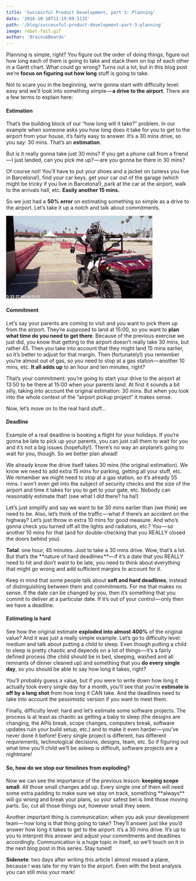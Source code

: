 ```yaml
---
title: 'Successful Product Development, part 3: Planning'
date: '2016-10-10T11:19:09.513Z'
path: '/blog/successful-product-development-part-3-planning'
image: robot-fail.gif
author: 'Brains&Beards'
---
```


Planning is simple, right? You figure out the order of doing things, figure out how long each of them is going to take and stack them on top of each other in a Gantt chart. What could go wrong? Turns out a lot, but in this blog post we’re **focus on figuring out how long** stuff is going to take.

Not to scare you in the beginning, we’re gonna start with difficulty level: easy and we’ll look into something simple — **a drive to the airport**. There are a few terms to explain here:

#### Estimation

That’s the building block of our “how long will it take?” problem. In our example when someone asks you how long does it take for you to get to the airport from your house, it’s fairly easy to answer. It’s a 30 mins drive, so you say: 30 mins. That’s an **estimation**.

But is it really gonna take just 30 mins? If you get a phone call from a friend — I just landed, can you pick me up? — are you gonna be there in 30 mins?

Of course not! You’ll have to put your shoes and a jacket on (unless you live in Barcelona!), find your car keys, get your car out of the garage (which might be tricky if you live in Barcelona!), park at the car at the airport, walk to the arrivals hall, etc. **Easily another 15 mins.**

So we just had a **50% error** on estimating something so simple as a drive to the airport. Let’s take it up a notch and talk about commitments.

<div class="gif-container">

![](robot-fail.gif)

</div>

#### Commitment

Let’s say your parents are coming to visit and you want to pick them up from the airport. They’re supposed to land at 15:00, so you want to **plan what time do you need to get there**. Because of the previous exercise we just did, you know that getting to the airport doesn’t really take 30 mins, but rather 45. Then you take into account that they might land 15 mins earlier, so it’s better to adjust for that margin. Then (fortunately!) you remember you’re almost out of gas, so you need to stop at a gas station — another 10 mins, etc. **It all adds up** to an hour and ten minutes, right?

That’s your commitment: you’re going to start your drive to the airport at 13:50 to be there at 15:00 when your parents land. At first it sounds a bit silly, taking into account the original estimation: 30 mins. But when you look into the whole context of the “airport pickup project” it makes sense.

Now, let’s move on to the real hard stuff…

#### Deadline

Example of a real deadline is booking a flight for your holidays. If you’re gonna be late to pick up your parents, you can just call them to wait for you and it’s not a big issues (hopefully!). There’s no way an airplane’s going to wait for you, though. So we better plan ahead!

We already know the drive itself takes 30 mins (the original estimation). We know we need to add extra 15 mins for parking, getting all your stuff, etc. We remember we might need to stop at a gas station, so it’s already 55 mins. I won’t even get into the subject of security checks and the size of the airport and time it takes for you to get to your gate, etc. Nobody can reasonably estimate that! (see what I did there? ha ha!)

Let’s just simplify and say we want to be 30 mins earlier than (we think) we need to be. Also, let’s think of the traffic — what if there’s an accident on the highway? Let’s just throw in extra 10 mins for good measure. And who’s gonna check you turned off all the lights and radiators, etc.? You — so another 10 mins for that (and for double-checking that you REALLY closed the doors behind you).

**Total**: one hour, 45 minutes. Just to take a 30 mins drive. Wow, that’s a lot. But that’s the **nature of hard deadlines **— if it’s a date that you REALLY need to hit and don’t want to be late, you need to think about everything that might go wrong and add sufficient margins to account for it.

Keep in mind that some people talk about **soft and hard deadlines**, instead of distinguishing between them and commitments. For me that makes no sense. If the date can be changed by you, then it’s something that you commit to deliver at a particular date. If it’s out of your control — only then we have a deadline.

#### Estimating is hard

See how the original estimate **exploded into almost 400%** of the original value? And it was just a really simple example. Let’s go to difficulty level: medium and talk about putting a child to sleep. Even though putting a child to sleep is pretty chaotic and depends on a lot of things — it’s a fairly defined process (the child should be in bed, sleeping, washed and all remnants of dinner cleaned up) and something that you **do every single day**, so you should be able to say how long it takes, right?

You’ll probably guess a value, but if you were to write down how long it actually took every single day for a month, you’ll see that you’re **estimate is off by a long shot** from how long it CAN take. And the deadlines need to take into account the pessimistic version if you want to meet them.

Finally, difficulty level: hard and let’s estimate some software projects. The process is at least as chaotic as getting a baby to sleep (the designs are changing, the APIs break, scope changes, computers break, software updates ruin your build setup, etc.) and to make it even harder — you’ve never done it before! Every single project is different, has different requirements, technological decisions, designs, team, etc. So if figuring out what time you’ll child we’ll be asleep is difficult, software projects are a nightmare!

#### So, how do we stop our timelines from exploding?

Now we can see the importance of the previous lesson: **keeping scope small**. All those small changes add up. Every single one of them will need some extra padding to make sure we stay on track, something \*\*always\*\* will go wrong and break your plans, so your safest bet is limit those moving parts. So, cut all those things out, however small they seem.

Another important thing is communication: when you ask your development team — how long is that thing going to take? They’ll answer just like you’d answer how long it takes to get to the airport: it’s a 30 mins drive. It’s up to you to interpret this answer and adjust your commitments and deadlines accordingly. Communication is a huge topic in itself, so we’ll touch on it in the next blog post in this series. Stay tuned!

**Sidenote**: two days after writing this article I almost missed a plane, because I was late for my train to the airport. Even with the best analysis you can still miss your mark!
